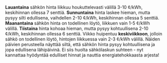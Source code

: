 **Lauantaina** sähkön hinta liikkuu houkuttelevasti välillä 3-10 ¢/kWh, keskihinnan ollessa 7 senttiä. **Sunnuntaina** hinta laskee hieman, mutta pysyy silti edullisena, vaihdellen 2-10 ¢/kWh, keskihinnan ollessa 5 senttiä. **Maanantaina** sähkön hinta on todellinen löytö, liikkuen vain 1-5 ¢/kWh välillä. **Tiistaina** hinta kohoaa hieman, mutta pysyy kohtuullisena 2-10 ¢/kWh, keskihinnan ollessa 6 senttiä. Viikko huipentuu **keskiviikkoon**, jolloin sähkö on todellinen löytö, hintojen liikkuessa vain 2-3 ¢/kWh välillä. Näiden päivien perusteella näyttää siltä, että sähkön hinta pysyy kohtuullisena ja jopa edullisena lähipäivinä. Ei siis huolta sähkölaskun suhteen - nyt kannattaa hyödyntää edulliset hinnat ja nauttia energiatehokkaasta arjesta!